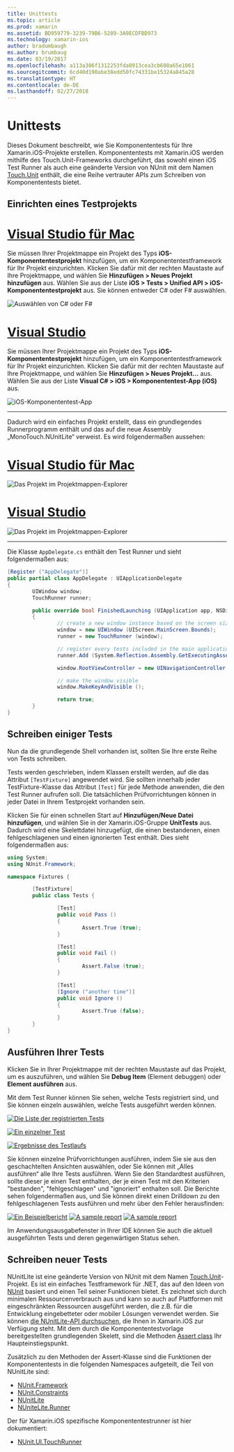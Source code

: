 ```yaml
---
title: Unittests
ms.topic: article
ms.prod: xamarin
ms.assetid: BD959779-3239-79B6-5289-3A9ECDFBD973
ms.technology: xamarin-ios
author: bradumbaugh
ms.author: brumbaug
ms.date: 03/19/2017
ms.openlocfilehash: a113a386f1312253fda8913cea3cb608a65e1061
ms.sourcegitcommit: 6cd40d190abe38edd50fc74331be15324a845a28
ms.translationtype: HT
ms.contentlocale: de-DE
ms.lasthandoff: 02/27/2018
---
```

# <a name="unit-testing"></a>Unittests

Dieses Dokument beschreibt, wie Sie Komponententests für Ihre Xamarin.iOS-Projekte erstellen.
Komponententests mit Xamarin.iOS werden mithilfe des Touch.Unit-Frameworks durchgeführt, das sowohl einen iOS Test Runner als auch eine geänderte Version von NUnit mit dem Namen [Touch.Unit](https://github.com/xamarin/Touch.Unit) enthält, die eine Reihe vertrauter APIs zum Schreiben von Komponententests bietet.

## <a name="setting-up-a-test-project"></a>Einrichten eines Testprojekts

# <a name="visual-studio-for-mactabvsmac"></a>[Visual Studio für Mac](#tab/vsmac)

Sie müssen Ihrer Projektmappe ein Projekt des Typs **iOS-Komponententestprojekt** hinzufügen, um ein Komponententestframework für Ihr Projekt einzurichten. Klicken Sie dafür mit der rechten Maustaste auf Ihre Projektmappe, und wählen Sie **Hinzufügen > Neues Projekt hinzufügen** aus. Wählen Sie aus der Liste **iOS > Tests > Unified API > iOS-Komponententestprojekt** aus. Sie können entweder C# oder F# auswählen.

![](touch.unit-images/00.png "Auswählen von C# oder F#")

# <a name="visual-studiotabvswin"></a>[Visual Studio](#tab/vswin)

Sie müssen Ihrer Projektmappe ein Projekt des Typs **iOS-Komponententestprojekt** hinzufügen, um ein Komponententestframework für Ihr Projekt einzurichten. Klicken Sie dafür mit der rechten Maustaste auf Ihre Projektmappe, und wählen Sie **Hinzufügen > Neues Projekt...** aus. Wählen Sie aus der Liste **Visual C# > iOS > Komponententest-App (iOS)** aus.

![](touch.unit-images/00a.png "iOS-Komponententest-App")

-----

Dadurch wird ein einfaches Projekt erstellt, dass ein grundlegendes Runnerprogramm enthält und das auf die neue Assembly „MonoTouch.NUnitLite“ verweist. Es wird folgendermaßen aussehen:

# <a name="visual-studio-for-mactabvsmac"></a>[Visual Studio für Mac](#tab/vsmac)

![](touch.unit-images/01.png "Das Projekt im Projektmappen-Explorer")

# <a name="visual-studiotabvswin"></a>[Visual Studio](#tab/vswin)

![](touch.unit-images/01a.png "Das Projekt im Projektmappen-Explorer")

-----

Die Klasse `AppDelegate.cs` enthält den Test Runner und sieht folgendermaßen aus:

```csharp
[Register ("AppDelegate")]
public partial class AppDelegate : UIApplicationDelegate
{
        UIWindow window;
        TouchRunner runner;

        public override bool FinishedLaunching (UIApplication app, NSDictionary options)
        {
                // create a new window instance based on the screen size
                window = new UIWindow (UIScreen.MainScreen.Bounds);
                runner = new TouchRunner (window);

                // register every tests included in the main application/assembly
                runner.Add (System.Reflection.Assembly.GetExecutingAssembly ());

                window.RootViewController = new UINavigationController (runner.GetViewController ());

                // make the window visible
                window.MakeKeyAndVisible ();

                return true;
        }
}
```

## <a name="writing-some-tests"></a>Schreiben einiger Tests

Nun da die grundlegende Shell vorhanden ist, sollten Sie Ihre erste Reihe von Tests schreiben.

Tests werden geschrieben, indem Klassen erstellt werden, auf die das Attribut `[TestFixture]` angewendet wird. Sie sollten innerhalb jeder TestFixture-Klasse das Attribut `[Test]` für jede Methode anwenden, die den Test Runner aufrufen soll. Die tatsächlichen Prüfvorrichtungen können in jeder Datei in Ihrem Testprojekt vorhanden sein.

Klicken Sie für einen schnellen Start auf **Hinzufügen/Neue Datei hinzufügen**, und wählen Sie in der Xamarin.iOS-Gruppe **UnitTests** aus. Dadurch wird eine Skelettdatei hinzugefügt, die einen bestandenen, einen fehlgeschlagenen und einen ignorierten Test enthält. Dies sieht folgendermaßen aus:

```csharp
using System;
using NUnit.Framework;

namespace Fixtures {

        [TestFixture]
        public class Tests {

                [Test]
                public void Pass ()
                {
                        Assert.True (true);
                }

                [Test]
                public void Fail ()
                {
                        Assert.False (true);
                }

                [Test]
                [Ignore ("another time")]
                public void Ignore ()
                {
                        Assert.True (false);
                }
        }
}
```

## <a name="running-your-tests"></a>Ausführen Ihrer Tests

Klicken Sie in Ihrer Projektmappe mit der rechten Maustaste auf das Projekt, um es auszuführen, und wählen Sie **Debug Item** (Element debuggen) oder **Element ausführen** aus.

Mit dem Test Runner können Sie sehen, welche Tests registriert sind, und Sie können einzeln auswählen, welche Tests ausgeführt werden können.

[ ![](touch.unit-images/02.png "Die Liste der registrierten Tests")](touch.unit-images/02.png) 

[ ![](touch.unit-images/03.png "Ein einzelner Test")](touch.unit-images/03.png) 

[ ![](touch.unit-images/04.png "Ergebnisse des Testlaufs")](touch.unit-images/04.png)

Sie können einzelne Prüfvorrichtungen ausführen, indem Sie sie aus den geschachtelten Ansichten auswählen, oder Sie können mit „Alles ausführen“ alle Ihre Tests ausführen. Wenn Sie den Standardtest ausführen, sollte dieser je einen Test enthalten, der je einen Test mit den Kriterien "bestanden", "fehlgeschlagen" und "ignoriert" enthalten soll. Die Berichte sehen folgendermaßen aus, und Sie können direkt einen Drilldown zu den fehlgeschlagenen Tests ausführen und mehr über den Fehler herausfinden:

[ ![](touch.unit-images/05.png "Ein Beispielbericht")](touch.unit-images/05.png) [ ![](touch.unit-images/06.png "A sample report")](touch.unit-images/06.png) [ ![](touch.unit-images/07.png "A sample report")](touch.unit-images/07.png)

Im Anwendungsausgabefenster in Ihrer IDE können Sie auch die aktuell ausgeführten Tests und deren gegenwärtigen Status sehen.

## <a name="writing-new-tests"></a>Schreiben neuer Tests

NUnitLite ist eine geänderte Version von NUnit mit dem Namen [Touch.Unit](https://github.com/xamarin/Touch.Unit)-Projekt. Es ist ein einfaches Testframework für .NET, das auf den Ideen von [NUnit](http://nunit.com/) basiert und einen Teil seiner Funktionen bietet.
Es zeichnet sich durch minimalen Ressourcenverbrauch aus und kann so auch auf Plattformen mit eingeschränkten Ressourcen ausgeführt werden, die z.B. für die Entwicklung eingebetteter oder mobiler Lösungen verwendet werden. Sie können [die NUnitLite-API durchsuchen](https://developer.xamarin.com/api/namespace/NUnitLite/), die Ihnen in Xamarin.iOS zur Verfügung steht. Mit dem durch die Komponententestvorlage bereitgestellten grundlegenden Skelett, sind die Methoden [Assert class](https://developer.xamarin.com/api/type/NUnit.Framework.Assert/) Ihr Haupteinstiegspunkt.

Zusätzlich zu den Methoden der Assert-Klasse sind die Funktionen der Komponententests in die folgenden Namespaces aufgeteilt, die Teil von NUnitLite sind:

-   [NUnit.Framework](https://developer.xamarin.com/api/namespace/NUnit.Framework/)
-   [NUnit.Constraints](https://developer.xamarin.com/api/namespace/NUnit.Framework.Constraints/)
-   [NUnitLite](https://developer.xamarin.com/api/namespace/NUnitLite/)
-   [NUniteLite.Runner](https://developer.xamarin.com/api/namespace/NUnitLite.Runner/)


Der für Xamarin.iOS spezifische Komponententestrunner ist hier dokumentiert:

-   [NUnit.UI.TouchRunner](https://developer.xamarin.com/api/type/NUnit.UI.TouchRunner/)
